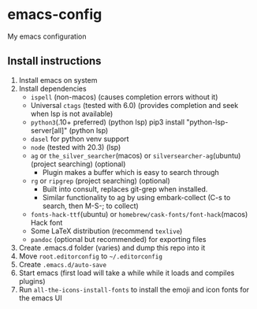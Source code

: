 # emacs-config
My emacs configuration

## Install instructions
1. Install emacs on system
2. Install dependencies
   - `ispell` (non-macos) (causes completion errors without it)
   - Universal `ctags` (tested with 6.0) (provides completion and seek when lsp is not available)
   - `python3`(.10+ preferred) (python lsp) pip3 install "python-lsp-server[all]" (python lsp)
   - `dasel` for python venv support
   - `node` (tested with 20.3) (lsp)
   - `ag` or `the_silver_searcher`(macos) or `silversearcher-ag`(ubuntu) (project searching) (optional)
     - Plugin makes a buffer which is easy to search through
   - `rg` or `ripgrep` (project searching) (optional)
     - Built into consult, replaces git-grep when installed.
     - Similar functionality to ag by using embark-collect (C-s to search, then M-S-; to collect)
   - `fonts-hack-ttf`(ubuntu) or `homebrew/cask-fonts/font-hack`(macos) Hack font
   - Some LaTeX distribution (recommend `texlive`)
   - `pandoc` (optional but recommended) for exporting files
3. Create .emacs.d folder (varies) and dump this repo into it
4. Move `root.editorconfig` to `~/.editorconfig`
5. Create `.emacs.d/auto-save`
6. Start emacs (first load will take a while while it loads and compiles plugins)
7. Run `all-the-icons-install-fonts` to install the emoji and icon fonts for the emacs UI
